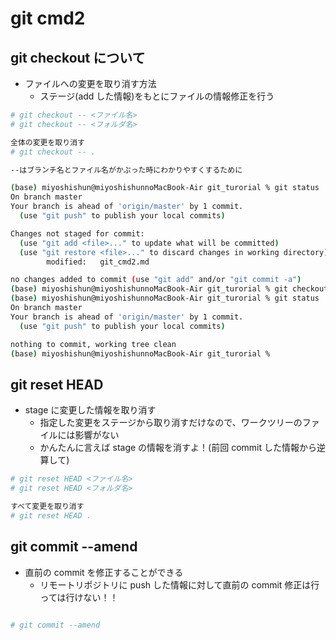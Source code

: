 # git cmd2

## git checkout について

- ファイルへの変更を取り消す方法
  - ステージ(add した情報)をもとにファイルの情報修正を行う

```sh
# git checkout -- <ファイル名>
# git checkout -- <フォルダ名>

全体の変更を取り消す
# git checkout -- .

--はブランチ名とファイル名がかぶった時にわかりやすくするために
```

```sh
(base) miyoshishun@miyoshishunnoMacBook-Air git_turorial % git status
On branch master
Your branch is ahead of 'origin/master' by 1 commit.
  (use "git push" to publish your local commits)

Changes not staged for commit:
  (use "git add <file>..." to update what will be committed)
  (use "git restore <file>..." to discard changes in working directory)
        modified:   git_cmd2.md

no changes added to commit (use "git add" and/or "git commit -a")
(base) miyoshishun@miyoshishunnoMacBook-Air git_turorial % git checkout -- git_cmd2.md
(base) miyoshishun@miyoshishunnoMacBook-Air git_turorial % git status
On branch master
Your branch is ahead of 'origin/master' by 1 commit.
  (use "git push" to publish your local commits)

nothing to commit, working tree clean
(base) miyoshishun@miyoshishunnoMacBook-Air git_turorial %
```

## git reset HEAD

- stage に変更した情報を取り消す
  - 指定した変更をステージから取り消すだけなので、ワークツリーのファイルには影響がない
  - かんたんに言えば stage の情報を消すよ！(前回 commit した情報から逆算して)

```sh
# git reset HEAD <ファイル名>
# git reset HEAD <フォルダ名>

すべて変更を取り消す
# git reset HEAD .
```

## git commit --amend

- 直前の commit を修正することができる
  - リモートリポジトリに push した情報に対して直前の commit 修正は行っては行けない！！

```sh

# git commit --amend
```
